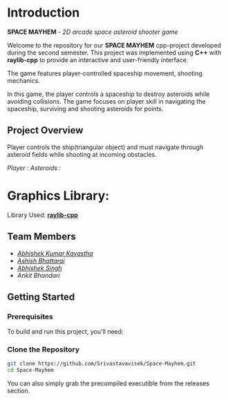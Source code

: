 # Introduction
**SPACE MAYHEM** *- 2D arcade space asteroid shooter game*

Welcome to the repository for our **SPACE MAYHEM** cpp-project developed during the second semester. 
This project was implemented using **C++** with **raylib-cpp** to provide an interactive and user-friendly interface.


The game features player-controlled spaceship movement, shooting mechanics.

In this game, the player controls a spaceship to destroy asteroids while avoiding collisions. 
The game focuses on player skill in navigating the spaceship, surviving and shooting asteroids for points.

## Project Overview
Player controls the ship(triangular object) and must navigate through asteroid fields while shooting at incoming obstacles.

*Player  :*
*Asteroids  :*

# Graphics Library:
Library Used: **[raylib-cpp](https://github.com/RobLoach/raylib-cpp.git)**


## Team Members

- [*Abhishek Kumar Kayastha*](https://github.com/Srivastavavisek)
- [*Ashish Bhattarai*](https://github.com/Asislovesu3000)
- [*Abhishek Singh*](https://github.com/abhisheksingh-cloud)
- *Ankit Bhandari*


## Getting Started

### Prerequisites

To build and run this project, you'll need:

### Clone the Repository

```bash
git clone https://github.com/Srivastavavisek/Space-Mayhem.git
cd Space-Mayhem
```
You can also simply grab the precompiled executible from the releases section.
